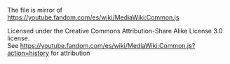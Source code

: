 The file is mirror of https://youtube.fandom.com/es/wiki/MediaWiki:Common.js

Licensed under the Creative Commons Attribution-Share Alike License 3.0 license.                  
See https://youtube.fandom.com/es/wiki/MediaWiki:Common.js?action=history for attribution
